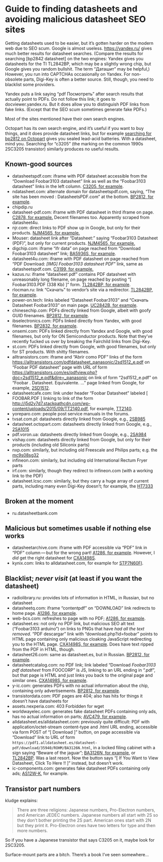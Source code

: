 Guide to finding datasheets and avoiding malicious datasheet SEO sites
======================================================================

Getting datasheets used to be easier, but it’s gotten harder on the
modern web due to SEO scum.  Google is almost useless.
<https://yandex.ru/> gives much better results for datasheet searches.
(Compare the results for searching [bp2842 datasheet] on the two
engines: Yandex gives you datasheets for the TI TL2842BP, which may be
a slightly wrong chip, but Google gives you random bullshit.  The term
“Даташит” may be helpful,) However, you run into CAPTCHAs occasionally
on Yandex.  For non-obsolete parts, Digi-Key is often a better source.
Still, though, you need to blacklist some providers.

Yandex puts a link saying “pdf Посмотреть” after search results that
actually point to PDFs.  Do not follow this link; it goes to
docviewer.yandex.ru.  But it does allow you to distinguish PDF links
from fake links.  (Except that the SEO scum sometimes generate fake
PDFs.)

Most of the sites mentioned have their own search engines.

Octopart has its own search engine, and it’s useful if you want to buy
things, and it does provide datasheet links, but for example
[searching for bp2812 on Octopart][22] gives you sealed lead-acid
batteries.  With a datasheet, mind you.  Searching for “c3205” (the
marking on the common 1990s 2SC3205 transistor) similarly produces no
useful results.

[22]: https://octopart.com/search?q=bp2812

Known-good sources
------------------

* datasheetspdf.com: iframe with PDF datasheet accessible from the
  “Download Foobar3103 datasheet” link as well as the “Foobar3103
  datasheet” links in the left column.  [C3205, for example][0].
* ndatasheet.com: alternate domain for datasheetspdf.com, saying, “The
  site has been moved : DatasheetsPDF.com” at the bottom.  [BP2812,
  for example][20].
* chipdip.ru
* datasheet-pdf.com: iframe with PDF datasheet in third iframe on
  page.  [C2878, for example.][4] Decent filenames too.  Apparently
  scraped from datasheet4u.
* njr.com: direct links to PDF show up in Google, but only for their
  products.  [NJM4565, for example.][6]
* Mouser: datasheet link after “Datasheet:” saying “Foobar3103
  Datasheet (PDF)”, but only for current products.  [NJM4565, for
  example.][7]
* digchip.com: iframe “ifr data” on page reached from “Download
  Foobar3103 datasheet” link; [BA5936S, for example][11].
* datasheet4u.com: iframe with PDF datasheet on page reached from “PDF
  Download: *[IMG] Foobar3103 datasheet PDF*” link, same as
  datasheetspdf.com.  [C3199, for example.][12]
* kazus.ru: iframe “datasheet pdf” contains PDF datasheet with
  unreasonably long filename, on page reached by posting “[
  Foobar3103.PDF (338 Kb) ]” form.  [TL2842BP, for example][14].
* rlocman.ru: link “Скачать” to vendor’s site via a redirector.
  [TL2842BP, for example][15].
* power-on.tech: links labeled “Datasheet Foobar3103” and “Скачать
  Datasheet Foobar3103” on main page.  [UC2842B, for example][16].
* chinesechip.com: PDFs directly linked from Google, albeit with goofy
  GUID firenames.  [BP2812, for example][18].
* ibselectronics.com: PDFs linked directly from Yandex, with good
  filenames.  [BP2832, for example][21].
* onsemi.com: PDFs linked directly from Yandex and Google, with good filenames,
  but only for ON Semiconductor products.  Note that they’ve recently
  fucked us over by breaking the Fairchild links from Digi-Key.
* st.com: PDFs linked directly from Google, with good filenames, but
  only for ST products.  With shitty filenames.
* alltransistors.com: iframe and “Abrir como PDF” links of the form
  <https://alltransistors.com/pdfdatasheet_panasonic/2sd1512_e.pdf> on
  “Foobar PDF datasheet” page with URL of form
  <https://alltransistors.com/es/pdfview.php?doc=2sd1512_e.pdf&dire=_panasonic>
  on link of form “2sd1512_e.pdf” on “Foobar
  . Datasheet. Equivalente. ...” page linked from Google, for example,
  [2SD1512](https://alltransistors.com/es/transistor.php?transistor=18229).
* datasheetcafe.com: link under header “Foobar Datasheet” labeled [
  FOOBAR.PDF ] linking to link of the form
  <http://j5d2v7d7.stackpathcdn.com/wp-content/uploads/2015/09/TT2140.pdf>,
  for example, [TT2140][24].
* yoreparo.com: people post service manuals in the forums.
* tvsat.com.pl: datasheets directly linked from Google, e.g., [2SB985][26]
* datasheet.octopart.com: datasheets directly linked from Google,
  e.g., [2SA1015][27]
* pdf.voron.ua: datasheets directly linked from Google, e.g., [2SA984][28]
* vishay.com: datasheets directly linked from Google, but only for
  their products (including old Siliconix parts)
* nxp.com: similarly, but including old Freescale and Philips parts;
  e.g. the [mc9s08sg32][30]
* infineon.com: similarly, but including old International Rectum
  Fryer parts
* irf.com: similarly, though they redirect to infineon.com (with a
  working link to the PDF)
* datasheet.lcsc.com: similarly, but they carry a huge array of
  current parts, including many even Digi-Key doesn’t; for example,
  the [HT7333][29]

[0]: https://datasheetspdf.com/pdf/1405124/SeCoS/C3205/1
[4]: http://www.datasheet-pdf.com/PDF/C2878-Datasheet-ToshibaSemiconductor-634662
[6]: http://www.njr.com/semicon/PDF/NJM4565_E.pdf
[7]: https://www.mouser.com/ProductDetail/NJR/NJM4565L?qs=cYKsvIpO1PijlM%2FDhzFbCA%3D%3D
[11]: https://www.digchip.com/datasheets/parts/datasheet/406/BA5936S.php
[12]: https://www.datasheet4u.com/datasheet-pdf/JSL/C3199/pdf.php?id=91129
[14]: http://kazus.ru/datasheets/pdf-data/4298625/TI/TL2842BP.html
[15]: https://www.rlocman.ru/datasheet/data.html?di=174635&/TL2842BP
[16]: https://power-on.tech/datasheet-%D1%82%D0%B5%D1%85%D0%BD%D0%B8%D1%87%D0%B5%D1%81%D0%BA%D0%B0%D1%8F-%D0%B4%D0%BE%D0%BA%D1%83%D0%BC%D0%B5%D0%BD%D1%82%D0%B0%D1%86%D0%B8%D1%8F-uc2842b/
[18]: http://www.chinesechip.com/files/2015-06/d271a84d-12eb-4cd0-b0bb-3accb73bee96.pdf
[20]: http://www.ndatasheet.com/noconverter/1018976/BPS/BP2812-pdf.html
[21]: http://www.ibselectronics.com/ibsstore/datasheet/BP2832A_EN_DS_Rev.1.0.pdf
[24]: http://www.datasheetcafe.com/tt2140-datasheet-sanyo/
[26]: https://www.tvsat.com.pl/pdf/2/2sb985_san.pdf
[27]: http://datasheet.octopart.com/2SA1015-Y(F)-Toshiba-datasheet-9586966.pdf
[28]: https://pdf.voron.ua/files/pdf/tranzistor/2SA984.pdf
[29]: https://datasheet.lcsc.com/szlcsc/1810171710_Holtek-Semicon-HT7333-A_C21583.pdf
[30]: https://www.nxp.com/docs/en/data-sheet/MC9S08SG32.pdf

Broken at the moment
--------------------

* ru.datasheetbank.com

Malicious but sometimes usable if nothing else works
----------------------------------------------------

* datasheetarchive.com: iframe with PDF accessible via “PDF” link in
  “PDF” column — but for the wrong part!  [A1286, for example][1].
  However, I *did* get the right datasheet for [CXA1498S][10].
* kynix.com: links to alldatasheet.com, for example for [STP7N60FI][23].

[5]: https://www.alldatasheet.es/datasheet-pdf/pdf/35940/ROHM/BA3126N.html
[13]: https://www.alldatasheet.com/datasheet-pdf/pdf/168231/TI/TL2842BP.html
[23]: https://www.kynix.com/Detail/38114/STP7N60FI.html

Blacklist; _never visit_ (at least if you want the datasheet)
-------------------------------------------------------------

* radiolibrary.ru: provides lots of information in HTML, in Russian,
  but no datasheet
* datasheetq.com: iframe “contentpdf” on “DOWNLOAD” link redirects to
  home page.  [A1286, for example][2].
* web-bcs.com: refreshes to page with no PDF; [A1286, for example][3].
* datasheet.es: not only no PDF link, but malicious SEO alt text
  (“Foobar3103 arduino”) on links to PNGs that have *had all the text
  removed*.  “PDF descargar” link with “download.php?id=foobar” points
  to HTML page containing only malicious cloaking JavaScript
  redirecting you to the HTML page.  [CXA1498S, for example][8].  Does
  have text ripped from the PDF in HTML, though.
* datasheet26.com: same as datasheet.es, but in Russian.  [BP2812, for
  example][19].
* datasheetcatalog.com: no PDF link; link labeled “Download
  *Foobar3103 pdf datasheet* from FOOCORP” is JS, linking to an URL
  ending in “.pdf”, but that page is HTML and just links you back to
  the original page and similar ones.  [CXA1498S, for example][9].
* y-ic.com: generates PDFs with no actual information about the chip,
  containing only advertisements.  [BP2812, for example][17].
* transistordata.com: PDF pages are 404; also has hits for things it
  doesn’t have datasheets for
* assets.nexperia.com: 403 Forbidden for wget
* worldwayelec.com: generates fake datasheet PDFs containing only ads,
  has no actual information on parts; [AVC479, for example][25].
* alldatasheet.es/alldatasheet.com: previously quite difficult: PDF with
  application/octet-stream content-type and .html URL ending,
  accessible via form POST of “[ Download ]” button, on page
  accessible via “Download” link to URL of form
  `https://pdf1.alldatasheet.es/datasheet-pdf/download/35940/ROHM/BA3126N.html`,
  in a locked filing cabinet with a sign saying “Beware of the
  jaguar”; [BA3126N, for example][5], or [TL2842BP][13].  Was a last resort.
  Now the button says “[ If You Want to View Datasheet, Click To Here !! ]”
  instead, but doesn’t work.
* ic-components.com: generates fake datasheet PDFs containing only
  ads; [AS12W-K][31], for example.

[1]: https://www.datasheetarchive.com/A1286-datasheet.html
[2]: http://www.datasheetq.com/datasheet-download/219014/1/Isahaya/A1286
[3]: https://www.web-bcs.com/transistor/tc/a0/A1286.php?lan=en&cl=1
[8]: http://www.datasheet.es/PDF/199122/CXA1498S-pdf.html
[9]: http://www.datasheetcatalog.com/datasheets_pdf/C/X/A/1/CXA1498S.shtml
[10]: https://www.datasheetarchive.com/CXA1498S-datasheet.html
[17]: https://www.y-ic.com/pdf/dc/5383541-BP2812.pdf
[19]: http://www.datasheet26.com/search.php?sWord=BP2812
[25]: https://www.worldwayelec.com/pro/sanyo/avc479/3488317
[31]: https://www.ic-components.com/products/caf694907/AS12W-K.pdf

Transistor part numbers
-----------------------

kludge explains:

> There are three religions: Japanese numbers, Pro-Electron numbers,
> and American JEDEC numbers. Japanese numbers all start with 2S so
> they don’t bother printing the 2S part.  American ones start with 2N
> but they print it.  Pro-Electron ones have two letters for type and
> then more numbers.

So if you have a Japanese transistor that says C3205 on it, maybe look
for 2SC3205.

Surface-mount parts are a bitch.  There’s a book I’ve seen
somewhere...